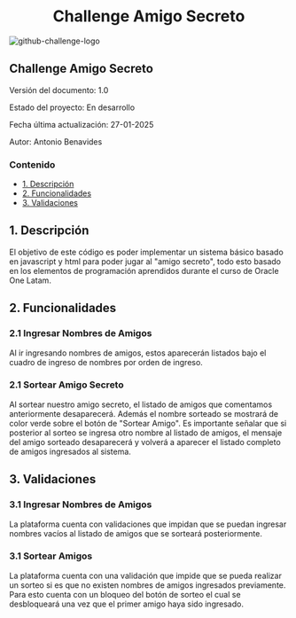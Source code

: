 <h1 align="center">Challenge Amigo Secreto</h1>

![github-challenge-logo](https://github.com/user-attachments/assets/15c518fb-7806-4e13-a646-9a14e3545b78)

<h2>Challenge Amigo Secreto</h2>

Versión del documento: 1.0

Estado del proyecto: En desarrollo

Fecha última actualización: 27-01-2025

Autor: Antonio Benavides

<h3>Contenido</h3>

- [1. Descripción](#1-descripción)
- [2. Funcionalidades](#2-funcionalidades)
- [3. Validaciones](#3-validaciones)

## 1. Descripción

El objetivo de este código es poder implementar un sistema básico basado en javascript y html para poder jugar al "amigo secreto", todo esto basado en los elementos de programación aprendidos durante el curso de Oracle One Latam.

## 2. Funcionalidades
### 2.1 Ingresar Nombres de Amigos

Al ir ingresando nombres de amigos, estos aparecerán listados bajo el cuadro de ingreso de nombres por orden de ingreso.

### 2.1 Sortear Amigo Secreto

Al sortear nuestro amigo secreto, el listado de amigos que comentamos anteriormente desaparecerá. Además el nombre sorteado se mostrará de color verde sobre el botón de "Sortear Amigo". Es importante señalar que si posterior al sorteo se ingresa otro nombre al listado de amigos, el mensaje del amigo sorteado desaparecerá y volverá a aparecer el listado completo de amigos ingresados al sistema.

## 3. Validaciones
### 3.1 Ingresar Nombres de Amigos

La plataforma cuenta con validaciones que impidan que se puedan ingresar nombres vacíos al listado de amigos que se sorteará posteriormente.

### 3.1 Sortear Amigos

La plataforma cuenta con una validación que impide que se pueda realizar un sorteo si es que no existen nombres de amigos ingresados previamente. Para esto cuenta con un bloqueo del botón de sorteo el cual se desbloqueará una vez que el primer amigo haya sido ingresado.


